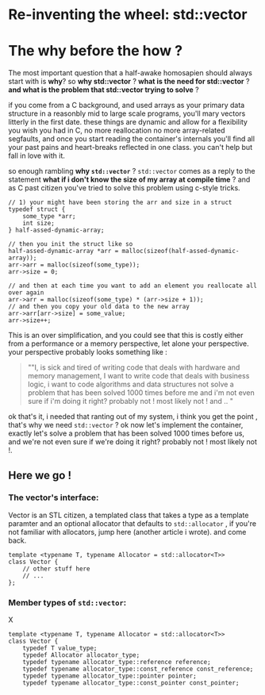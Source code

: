 # Re-inventing the wheel: std::vector

# The why before the how ?

The most important question that a half-awake homosapien should always start with is **why**? so **why std::vector** ?
**what is the need for std::vector** ? **and what is the problem that std::vector trying to solve** ?

if you come from a C background, and used arrays as your primary data structure in a reasonbly mid to large scale programs, you'll mary vectors litterly in the first date.
these things are dynamic and allow for a flexibility you wish you had in C, no more reallocation no more array-related segfaults, and once you start reading the container's internals you'll find all your past pains and heart-breaks reflected in one class. you can't help but fall in love with it.

so enough rambling **why `std::vector`** ? `std::vector` comes as a reply to the statement **what if i don't know the size of my array at compile time** ? and as C past citizen you've tried to solve this problem using c-style tricks.

```
// 1) your might have been storing the arr and size in a struct
typedef struct {
	some_type *arr;
	int size;
} half-assed-dynamic-array;

// then you init the struct like so
half-assed-dynamic-array *arr = malloc(sizeof(half-assed-dynamic-array));
arr->arr = malloc(sizeof(some_type));
arr->size = 0;

// and then at each time you want to add an element you reallocate all over again
arr->arr = malloc(sizeof(some_type) * (arr->size + 1));
// and then you copy your old data to the new array
arr->arr[arr->size] = some_value;
arr->size++;

```

This is an over simplification, and you could see that this is costly either from a performance or a memory perspective, let alone your perspective.
your perspective probably looks something like :

> ""I, is sick and tired of writing code that deals with hardware and memory management, I want to write code that deals with business logic, i want to code algorithms and data structures not solve a problem that has been solved 1000 times before me and i'm not even sure if i'm doing it right? probably not ! most likely not ! and .. "

ok that's it, i needed that ranting out of my system, i think you get the point , that's why we need `std::vector` ? ok now let's implement the container, exactly let's solve a problem that has been solved 1000 times before us, and we're not even sure if we're doing it right? probably not ! most likely not !.

## Here we go !

### The vector's interface:

Vector is an STL citizen, a templated class that takes a type as a template paramter and an optional allocator that defaults to `std::allocator` , if you're not familiar with allocators, jump here (another article i wrote). and come back.

```
template <typename T, typename Allocator = std::allocator<T>>
class Vector {
	// other stuff here
	// ...
};
```

### Member types of `std::vector`:

X

```
template <typename T, typename Allocator = std::allocator<T>>
class Vector {
	typedef T value_type;
	typedef Allocator allocator_type;
	typedef typename allocator_type::reference reference;
	typedef typename allocator_type::const_reference const_reference;
	typedef typename allocator_type::pointer pointer;
	typedef typename allocator_type::const_pointer const_pointer;

```
